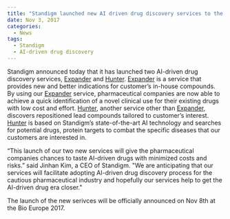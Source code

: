 ```yaml
---
title: "Standigm launched new AI driven drug discovery services to the industry"
date: Nov 3, 2017
categories:
  - News
tags:
  - Standigm
  - AI-driven drug discovery
---
```


Standigm announced today that it has launched two AI-driven drug discovery services, [Expander](http://192.168.0.7:4000/service) and [Hunter](http://192.168.0.7:4000/service). [Expander](http://192.168.0.7:4000/service) is a service that provides new and better indications for customer’s in-house compounds. By using our [Expander](http://192.168.0.7:4000/service) service, pharmaceutical companies are now able to achieve a quick identification of a novel clinical use for their existing drugs with low cost and effort. [Hunter](http://192.168.0.7:4000/service), another service other than [Expander](http://192.168.0.7:4000/service), discovers repositioned lead compounds tailored to customer’s interest. [Hunter](http://192.168.0.7:4000/service) is based on Standigm’s state-of-the-art AI technology and searches for potential drugs, protein targets to combat the specific diseases that our customers are interested in.  

“This launch of our two new services will give the pharmaceutical companies chances to taste AI-driven drugs with minimized costs and risks.” said Jinhan Kim, a CEO of Standigm. "We are anticipating that our services will facilitate adopting AI-driven drug discovery process for the cautious pharmaceutical industry and hopefully our services help to get the AI-driven drug era closer."

The launch of the new serivces will be officially announced on Nov 8th at the Bio Europe 2017.

